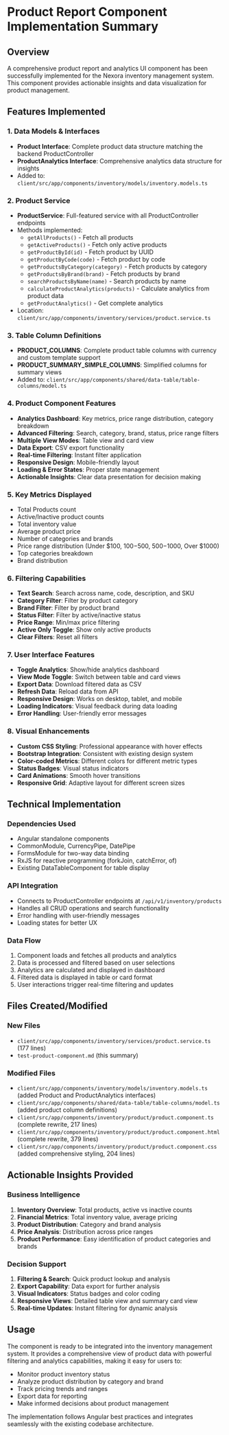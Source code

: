 # Product Report Component Implementation Summary

## Overview
A comprehensive product report and analytics UI component has been successfully implemented for the Nexora inventory management system. This component provides actionable insights and data visualization for product management.

## Features Implemented

### 1. Data Models & Interfaces
- **Product Interface**: Complete product data structure matching the backend ProductController
- **ProductAnalytics Interface**: Comprehensive analytics data structure for insights
- Added to: `client/src/app/components/inventory/models/inventory.models.ts`

### 2. Product Service
- **ProductService**: Full-featured service with all ProductController endpoints
- Methods implemented:
  - `getAllProducts()` - Fetch all products
  - `getActiveProducts()` - Fetch only active products
  - `getProductById(id)` - Fetch product by UUID
  - `getProductByCode(code)` - Fetch product by code
  - `getProductsByCategory(category)` - Fetch products by category
  - `getProductsByBrand(brand)` - Fetch products by brand
  - `searchProductsByName(name)` - Search products by name
  - `calculateProductAnalytics(products)` - Calculate analytics from product data
  - `getProductAnalytics()` - Get complete analytics
- Location: `client/src/app/components/inventory/services/product.service.ts`

### 3. Table Column Definitions
- **PRODUCT_COLUMNS**: Complete product table columns with currency and custom template support
- **PRODUCT_SUMMARY_SIMPLE_COLUMNS**: Simplified columns for summary views
- Added to: `client/src/app/components/shared/data-table/table-columns/model.ts`

### 4. Product Component Features
- **Analytics Dashboard**: Key metrics, price range distribution, category breakdown
- **Advanced Filtering**: Search, category, brand, status, price range filters
- **Multiple View Modes**: Table view and card view
- **Data Export**: CSV export functionality
- **Real-time Filtering**: Instant filter application
- **Responsive Design**: Mobile-friendly layout
- **Loading & Error States**: Proper state management
- **Actionable Insights**: Clear data presentation for decision making

### 5. Key Metrics Displayed
- Total Products count
- Active/Inactive product counts
- Total inventory value
- Average product price
- Number of categories and brands
- Price range distribution (Under $100, $100-$500, $500-$1000, Over $1000)
- Top categories breakdown
- Brand distribution

### 6. Filtering Capabilities
- **Text Search**: Search across name, code, description, and SKU
- **Category Filter**: Filter by product category
- **Brand Filter**: Filter by product brand
- **Status Filter**: Filter by active/inactive status
- **Price Range**: Min/max price filtering
- **Active Only Toggle**: Show only active products
- **Clear Filters**: Reset all filters

### 7. User Interface Features
- **Toggle Analytics**: Show/hide analytics dashboard
- **View Mode Toggle**: Switch between table and card views
- **Export Data**: Download filtered data as CSV
- **Refresh Data**: Reload data from API
- **Responsive Design**: Works on desktop, tablet, and mobile
- **Loading Indicators**: Visual feedback during data loading
- **Error Handling**: User-friendly error messages

### 8. Visual Enhancements
- **Custom CSS Styling**: Professional appearance with hover effects
- **Bootstrap Integration**: Consistent with existing design system
- **Color-coded Metrics**: Different colors for different metric types
- **Status Badges**: Visual status indicators
- **Card Animations**: Smooth hover transitions
- **Responsive Grid**: Adaptive layout for different screen sizes

## Technical Implementation

### Dependencies Used
- Angular standalone components
- CommonModule, CurrencyPipe, DatePipe
- FormsModule for two-way data binding
- RxJS for reactive programming (forkJoin, catchError, of)
- Existing DataTableComponent for table display

### API Integration
- Connects to ProductController endpoints at `/api/v1/inventory/products`
- Handles all CRUD operations and search functionality
- Error handling with user-friendly messages
- Loading states for better UX

### Data Flow
1. Component loads and fetches all products and analytics
2. Data is processed and filtered based on user selections
3. Analytics are calculated and displayed in dashboard
4. Filtered data is displayed in table or card format
5. User interactions trigger real-time filtering and updates

## Files Created/Modified

### New Files
- `client/src/app/components/inventory/services/product.service.ts` (177 lines)
- `test-product-component.md` (this summary)

### Modified Files
- `client/src/app/components/inventory/models/inventory.models.ts` (added Product and ProductAnalytics interfaces)
- `client/src/app/components/shared/data-table/table-columns/model.ts` (added product column definitions)
- `client/src/app/components/inventory/product/product.component.ts` (complete rewrite, 217 lines)
- `client/src/app/components/inventory/product/product.component.html` (complete rewrite, 379 lines)
- `client/src/app/components/inventory/product/product.component.css` (added comprehensive styling, 204 lines)

## Actionable Insights Provided

### Business Intelligence
1. **Inventory Overview**: Total products, active vs inactive counts
2. **Financial Metrics**: Total inventory value, average pricing
3. **Product Distribution**: Category and brand analysis
4. **Price Analysis**: Distribution across price ranges
5. **Product Performance**: Easy identification of product categories and brands

### Decision Support
1. **Filtering & Search**: Quick product lookup and analysis
2. **Export Capability**: Data export for further analysis
3. **Visual Indicators**: Status badges and color coding
4. **Responsive Views**: Detailed table view and summary card view
5. **Real-time Updates**: Instant filtering for dynamic analysis

## Usage
The component is ready to be integrated into the inventory management system. It provides a comprehensive view of product data with powerful filtering and analytics capabilities, making it easy for users to:

- Monitor product inventory status
- Analyze product distribution by category and brand
- Track pricing trends and ranges
- Export data for reporting
- Make informed decisions about product management

The implementation follows Angular best practices and integrates seamlessly with the existing codebase architecture.
